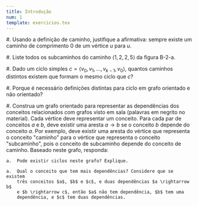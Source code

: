 ```yaml
---
title: Introdução
num: 1
template: exercicios.tex
---
```


#.  Usando a definição de caminho, justifique a afirmativa: sempre existe um
    caminho de comprimento 0 de um vértice $u$ para $u$.

#.  Liste todos os subcaminhos do caminho $\langle 1, 2, 2, 5 \rangle$ da
    figura B-2-a.

#.  Dado um ciclo simples $c = \langle v_0, v_1, \dots, v_{k-1}, v_0 \rangle$,
    quantos caminhos distintos existem que formam o mesmo ciclo que $c$?

#.  Porque é necessário definições distintas para ciclo em grafo orientado
    e não orientado?

#.  Construa um grafo orientado para representar as dependências dos conceitos
    relacionados com grafos visto em sala (palavras em negrito no material).
    Cada vértice deve representar um conceito. Para cada par de conceitos $a$
    e $b$, deve existir uma aresta $a \rightarrow b$ se o conceito $b$ depende
    do conceito $a$. Por exemplo, deve existir uma aresta do vértice que
    representa o conceito "caminho" para o vértice que representa o conceito
    "subcaminho", pois o conceito de subcaminho depende do conceito de caminho.
    Baseado neste grafo, responda:

    a.  Pode existir ciclos neste grafo? Explique.

    a.  Qual o conceito que tem mais dependências? Considere que se existem
        três conceitos $a$, $b$ e $c$, e duas dependências $a \rightarrow b$
        e $b \rightarrow c$, então $a$ não tem dependência, $b$ tem uma
        dependência, e $c$ tem duas dependências.


<!-- vim: set spell spelllang=pt_br: -->
